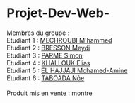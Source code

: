 # Projet-Dev-Web-

Membres du groupe :<br>
Etudiant 1 : [MECHROUBI M'hammed](https://github.com/mmechrou-iut90)<br>
Etudiant 2 : [BRESSON Meydi](https://github.com/MeydiBresson)<br>
Etudiant 3 : [PARME Simon](https://github.com/ParmeSimon)<br>
Etudiant 4 : [KHALLOUK Elias](https://github.com/ekhallou-iut90)<br>
Etudiant 5 : [EL HAJJAJI Mohamed-Amine](https://github.com/MohakeMKS)<br>
Etudiant 6 : [TABOADA Nôe](https://github.com/nt579176)<br>
<br>
Produit mis en vente : montre
